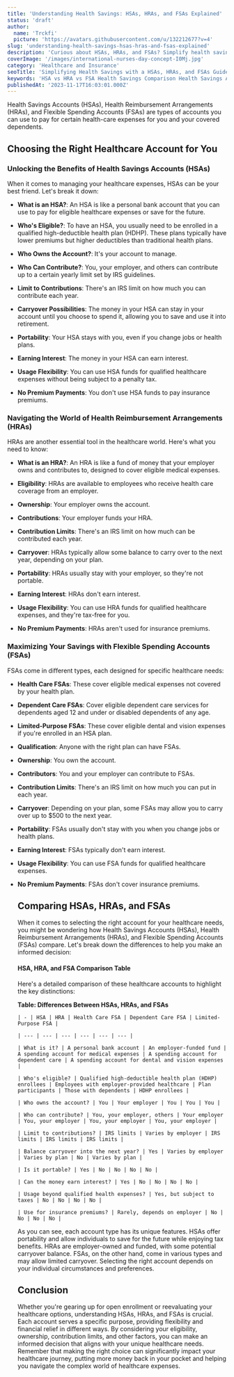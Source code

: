 ```yaml
---
title: 'Understanding Health Savings: HSAs, HRAs, and FSAs Explained'
status: 'draft'
author:
  name: 'Trckfi'
  picture: 'https://avatars.githubusercontent.com/u/132212677?v=4'
slug: 'understanding-health-savings-hsas-hras-and-fsas-explained'
description: 'Curious about HSAs, HRAs, and FSAs? Simplify health savings with our plain language guide. Learn the differences and benefits in easy terms.'
coverImage: '/images/international-nurses-day-concept-I0Mj.jpg'
category: 'Healthcare and Insurance'
seoTitle: 'Simplifying Health Savings with a HSAs, HRAs, and FSAs Guide'
keywords: 'HSA vs HRA vs FSA Health Savings Comparison Health Savings Account Guide HRAs, HSAs, FSAs Simplified,Navigating Healthcare Savings Benefits of Health Savings Choosing the Right Health Account Health Savings Made Easy HSAs for Beginners Demystifying Health Savings Health Savings Explained Maximizing Health Savings Understanding Health Reimbursement FSAs Unveiled'
publishedAt: '2023-11-17T16:03:01.000Z'
---
```


Health Savings Accounts (HSAs), Health Reimbursement Arrangements (HRAs), and Flexible Spending Accounts (FSAs) are types of accounts you can use to pay for certain health-care expenses for you and your covered dependents.

## **Choosing the Right Healthcare Account for You**

### **Unlocking the Benefits of Health Savings Accounts (HSAs)**

When it comes to managing your healthcare expenses, HSAs can be your best friend. Let's break it down:

- **What is an HSA?**: An HSA is like a personal bank account that you can use to pay for eligible healthcare expenses or save for the future.

- **Who's Eligible?**: To have an HSA, you usually need to be enrolled in a qualified high-deductible health plan (HDHP). These plans typically have lower premiums but higher deductibles than traditional health plans.

- **Who Owns the Account?**: It's your account to manage.

- **Who Can Contribute?**: You, your employer, and others can contribute up to a certain yearly limit set by IRS guidelines.

- **Limit to Contributions**: There's an IRS limit on how much you can contribute each year.

- **Carryover Possibilities**: The money in your HSA can stay in your account until you choose to spend it, allowing you to save and use it into retirement.

- **Portability**: Your HSA stays with you, even if you change jobs or health plans.

- **Earning Interest**: The money in your HSA can earn interest.

- **Usage Flexibility**: You can use HSA funds for qualified healthcare expenses without being subject to a penalty tax.

- **No Premium Payments**: You don't use HSA funds to pay insurance premiums.

### **Navigating the World of Health Reimbursement Arrangements (HRAs)**

HRAs are another essential tool in the healthcare world. Here's what you need to know:

- **What is an HRA?**: An HRA is like a fund of money that your employer owns and contributes to, designed to cover eligible medical expenses.

- **Eligibility**: HRAs are available to employees who receive health care coverage from an employer.

- **Ownership**: Your employer owns the account.

- **Contributions**: Your employer funds your HRA.

- **Contribution Limits**: There's an IRS limit on how much can be contributed each year.

- **Carryover**: HRAs typically allow some balance to carry over to the next year, depending on your plan.

- **Portability**: HRAs usually stay with your employer, so they're not portable.

- **Earning Interest**: HRAs don't earn interest.

- **Usage Flexibility**: You can use HRA funds for qualified healthcare expenses, and they're tax-free for you.

- **No Premium Payments**: HRAs aren't used for insurance premiums.

### **Maximizing Your Savings with Flexible Spending Accounts (FSAs)**

FSAs come in different types, each designed for specific healthcare needs:

- **Health Care FSAs**: These cover eligible medical expenses not covered by your health plan.

- **Dependent Care FSAs**: Cover eligible dependent care services for dependents aged 12 and under or disabled dependents of any age.

- **Limited-Purpose FSAs**: These cover eligible dental and vision expenses if you're enrolled in an HSA plan.

- **Qualification**: Anyone with the right plan can have FSAs.

- **Ownership**: You own the account.

- **Contributors**: You and your employer can contribute to FSAs.

- **Contribution Limits**: There's an IRS limit on how much you can put in each year.

- **Carryover**: Depending on your plan, some FSAs may allow you to carry over up to $500 to the next year.

- **Portability**: FSAs usually don't stay with you when you change jobs or health plans.

- **Earning Interest**: FSAs typically don't earn interest.

- **Usage Flexibility**: You can use FSA funds for qualified healthcare expenses.

- **No Premium Payments**: FSAs don't cover insurance premiums.

    ## **Comparing HSAs, HRAs, and FSAs**

    When it comes to selecting the right account for your healthcare needs, you might be wondering how Health Savings Accounts (HSAs), Health Reimbursement Arrangements (HRAs), and Flexible Spending Accounts (FSAs) compare. Let's break down the differences to help you make an informed decision:

    #### **HSA, HRA, and FSA Comparison Table**

    Here's a detailed comparison of these healthcare accounts to highlight the key distinctions:

    **Table: Differences Between HSAs, HRAs, and FSAs**

    `| - | HSA | HRA | Health Care FSA | Dependent Care FSA | Limited-Purpose FSA |`

    `| --- | --- | --- | --- | --- | --- |`

    `| What is it? | A personal bank account | An employer-funded fund | A spending account for medical expenses | A spending account for dependent care | A spending account for dental and vision expenses |`

    `| Who's eligible? | Qualified high-deductible health plan (HDHP) enrollees | Employees with employer-provided healthcare | Plan participants | Those with dependents | HDHP enrollees |`

    `| Who owns the account? | You | Your employer | You | You | You |`

    `| Who can contribute? | You, your employer, others | Your employer | You, your employer | You, your employer | You, your employer |`

    `| Limit to contributions? | IRS limits | Varies by employer | IRS limits | IRS limits | IRS limits |`

    `| Balance carryover into the next year? | Yes | Varies by employer | Varies by plan | No | Varies by plan |`

    `| Is it portable? | Yes | No | No | No | No |`

    `| Can the money earn interest? | Yes | No | No | No | No |`

    `| Usage beyond qualified health expenses? | Yes, but subject to taxes | No | No | No | No |`

    `| Use for insurance premiums? | Rarely, depends on employer | No | No | No | No |`

    As you can see, each account type has its unique features. HSAs offer portability and allow individuals to save for the future while enjoying tax benefits. HRAs are employer-owned and funded, with some potential carryover balance. FSAs, on the other hand, come in various types and may allow limited carryover. Selecting the right account depends on your individual circumstances and preferences.

    ## **Conclusion**

    Whether you're gearing up for open enrollment or reevaluating your healthcare options, understanding HSAs, HRAs, and FSAs is crucial. Each account serves a specific purpose, providing flexibility and financial relief in different ways. By considering your eligibility, ownership, contribution limits, and other factors, you can make an informed decision that aligns with your unique healthcare needs. Remember that making the right choice can significantly impact your healthcare journey, putting more money back in your pocket and helping you navigate the complex world of healthcare expenses.



